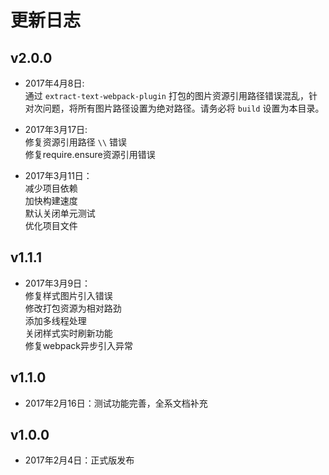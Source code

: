 # 更新日志
## v2.0.0
* 2017年4月8日: <br />
通过 `extract-text-webpack-plugin` 打包的图片资源引用路径错误混乱，针对次问题，将所有图片路径设置为绝对路径。请务必将 `build` 设置为本目录。<br />
* 2017年3月17日: <br />
修复资源引用路径 `\\` 错误<br />
修复require.ensure资源引用错误<br />

* 2017年3月11日： <br />
减少项目依赖<br />
加快构建速度<br />
默认关闭单元测试<br />
优化项目文件

## v1.1.1
* 2017年3月9日： <br />
修复样式图片引入错误 <br />
修改打包资源为相对路劲 <br />
添加多线程处理 <br />
关闭样式实时刷新功能 <br />
修复webpack异步引入异常

## v1.1.0
* 2017年2月16日：测试功能完善，全系文档补充

## v1.0.0
* 2017年2月4日：正式版发布
